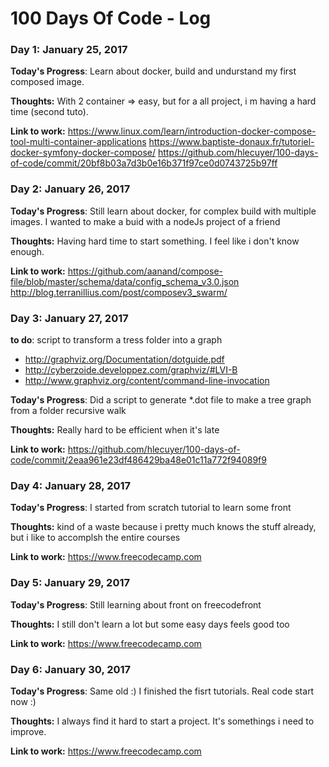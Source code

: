 # 100 Days Of Code - Log

### Day 1: January 25, 2017 

**Today's Progress**: Learn about docker, build and undurstand my first composed image.

**Thoughts:** With 2 container => easy, but for a all project, i m having a hard time (second tuto).

**Link to work:** https://www.linux.com/learn/introduction-docker-compose-tool-multi-container-applications
https://www.baptiste-donaux.fr/tutoriel-docker-symfony-docker-compose/
https://github.com/hlecuyer/100-days-of-code/commit/20bf8b03a7d3b0e16b371f97ce0d0743725b97ff


### Day 2: January 26, 2017 

**Today's Progress**: Still learn about docker, for complex build with multiple images. I wanted to make a buid with a nodeJs project of a friend

**Thoughts:** Having hard time to start something. I feel like i don't know enough.

**Link to work:** https://github.com/aanand/compose-file/blob/master/schema/data/config_schema_v3.0.json
http://blog.terranillius.com/post/composev3_swarm/


### Day 3: January 27, 2017 

**to do**: script to transform a tress folder into a graph
 - http://graphviz.org/Documentation/dotguide.pdf
 - http://cyberzoide.developpez.com/graphviz/#LVI-B
 - http://www.graphviz.org/content/command-line-invocation

**Today's Progress**: Did a script to generate *.dot file to make a tree graph from a folder recursive walk

**Thoughts:** Really hard to be efficient when it's late

**Link to work:**  https://github.com/hlecuyer/100-days-of-code/commit/2eaa961e23df486429ba48e01c11a772f94089f9

### Day 4: January 28, 2017 

**Today's Progress**: I started from scratch tutorial to learn some front

**Thoughts:** kind of a waste because i pretty much knows the stuff already, but i like to accomplsh the entire courses 

**Link to work:**  https://www.freecodecamp.com

### Day 5: January 29, 2017 

**Today's Progress**: Still learning about front on freecodefront

**Thoughts:** I still don't learn a lot but some easy days feels good too

**Link to work:**  https://www.freecodecamp.com

### Day 6: January 30, 2017 

**Today's Progress**: Same old :) I finished the fisrt tutorials. Real code start now :)

**Thoughts:** I always find it hard to start a project. It's somethings i need to improve.

**Link to work:**  https://www.freecodecamp.com


